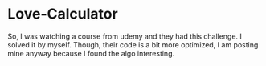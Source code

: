 # Love-Calculator
So, I was watching a course from udemy and they had this challenge. I solved it by myself. Though, their code is a bit more optimized, I am posting mine anyway because I found the algo interesting.
